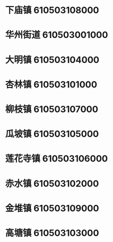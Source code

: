 # 下庙镇 610503108000
# 华州街道 610503001000
# 大明镇 610503104000
# 杏林镇 610503101000
# 柳枝镇 610503107000
# 瓜坡镇 610503105000
# 莲花寺镇 610503106000
# 赤水镇 610503102000
# 金堆镇 610503109000
# 高塘镇 610503103000
